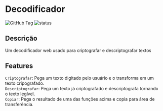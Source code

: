 # Decodificador
![GitHub Tag](https://img.shields.io/github/v/tag/SrJohn369/Decodificador?style=for-the-badge&label=Version)
![status](https://img.shields.io/badge/status-em_desenvolvimento-blue?style=for-the-badge)
## Descrição
 Um decodificador web usado para criptografar e descriptografar textos
## Features
`Criptografar`: Pega um texto digitado pelo usuário e o transforma em um texto cripografado.  
`Descriptografar`: Pega um texto já criptografado e descriptografa tornando o texto legível.  
`Copiar`: Pega o resultado de uma das funções acima e copia para área de transferência.  
